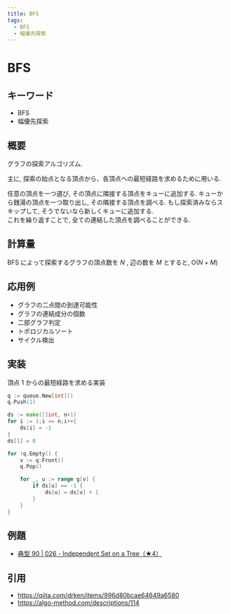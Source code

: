 ```yaml
---
title: BFS
tags:
  - BFS
  - 幅優先探索
---
```


# BFS

## キーワード

- BFS
- 幅優先探索

## 概要

グラフの探索アルゴリズム.

主に, 探索の始点となる頂点から、各頂点への最短経路を求めるために用いる.

任意の頂点を一つ選び, その頂点に隣接する頂点をキューに追加する. キューから銭湯の頂点を一つ取り出し, その隣接する頂点を調べる. もし探索済みならスキップして, そうでないなら新しくキューに追加する.  
これを繰り返すことで, 全ての連結した頂点を調べることができる.

## 計算量

BFS によって探索するグラフの頂点数を $N$ , 辺の数を $M$ とすると, $\mathrm{O}(N+M)$

## 応用例

- グラフの二点間の到達可能性
- グラフの連結成分の個数
- 二部グラフ判定
- トポロジカルソート
- サイクル検出

## 実装

頂点 1 からの最短経路を求める実装

```go
q := queue.New[int]()
q.Push(1)

ds := make([]int, n+1)
for i := 1;i <= n;i++{
    ds[i] = -1
}
ds[1] = 0

for !q.Empty() {
    v := q.Front()
    q.Pop()

    for _, u := range g[v] {
        if ds[u] == -1 {
            ds[u] = ds[v] + 1
        }
    }
}
```

## 例題

- [典型 90 | 026 - Independent Set on a Tree（★4）](https://atcoder.jp/contests/typical90/tasks/typical90_z)

## 引用

- https://qiita.com/drken/items/996d80bcae64649a6580
- https://algo-method.com/descriptions/114
